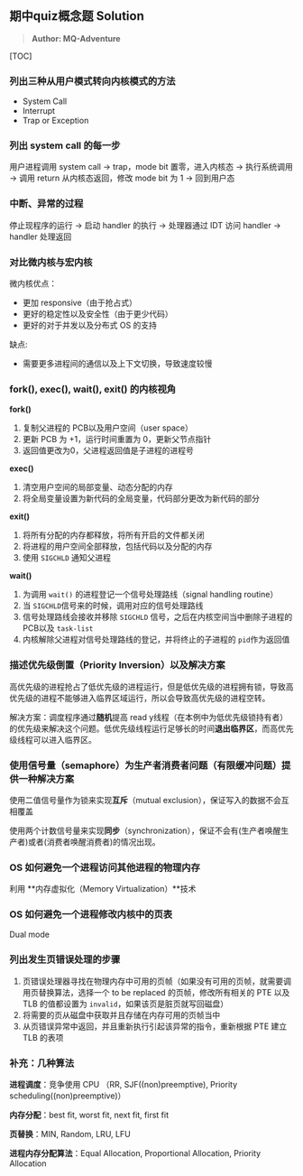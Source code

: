 ## 期中**quiz**概念题 Solution

> **Author: MQ-Adventure**

[TOC]

### 列出三种从用户模式转向内核模式的方法

- System Call
- Interrupt
- Trap or Exception

### 列出 system call 的每一步

用户进程调用 system call -> trap，mode bit 置零，进入内核态 -> 执行系统调用 -> 调用 return 从内核态返回，修改 mode bit 为 1 -> 回到用户态

### 中断、异常的过程

停止现程序的运行 -> 启动 handler 的执行 -> 处理器通过 IDT 访问 handler -> handler 处理返回

### 对比微内核与宏内核

微内核优点：

- 更加 responsive（由于抢占式）
- 更好的稳定性以及安全性（由于更少代码）
- 更好的对于并发以及分布式 OS 的支持

缺点:

- 需要更多进程间的通信以及上下文切换，导致速度较慢

### fork(), exec(), wait(), exit() 的内核视角

**fork()**

1. 复制父进程的 PCB以及用户空间（user space）
2. 更新 PCB 为 +1，运行时间重置为 0，更新父节点指针
3. 返回值更改为0，父进程返回值是子进程的进程号

**exec()**

1. 清空用户空间的局部变量、动态分配的内存
2. 将全局变量设置为新代码的全局变量，代码部分更改为新代码的部分

**exit()**

1. 将所有分配的内存都释放，将所有开启的文件都关闭
2. 将进程的用户空间全部释放，包括代码以及分配的内存
3. 使用  `SIGCHLD` 通知父进程

**wait()**

1. 为调用 `wait()` 的进程登记一个信号处理路线（signal handling routine）
2. 当 `SIGCHLD`信号来的时候，调用对应的信号处理路线
3. 信号处理路线会接收并移除 `SIGCHLD` 信号，之后在内核空间当中删除子进程的 PCB以及 `task-list`
4. 内核解除父进程对信号处理路线的登记，并将终止的子进程的 `pid`作为返回值

### 描述优先级倒置（Priority Inversion）以及解决方案

高优先级的进程抢占了低优先级的进程运行，但是低优先级的进程拥有锁，导致高优先级的进程不能够进入临界区域运行，所以会导致高优先级的进程空转。

解决方案：调度程序通过**随机**提高 read y线程（在本例中为低优先级锁持有者）的优先级来解决这个问题。低优先级线程运行足够长的时间**退出临界区**，而高优先级线程可以进入临界区。

### 使用信号量（semaphore）为生产者消费者问题（有限缓冲问题）提供一种解决方案

使用二值信号量作为锁来实现**互斥**（mutual exclusion），保证写入的数据不会互相覆盖

使用两个计数信号量来实现**同步**（synchronization），保证不会有(生产者唤醒生产者)或者(消费者唤醒消费者)的情况出现。

### OS 如何避免一个进程访问其他进程的物理内存

利用 **内存虚拟化（Memory Virtualization）**技术

### OS 如何避免一个进程修改内核中的页表

Dual mode

### 列出发生页错误处理的步骤

1. 页错误处理器寻找在物理内存中可用的页帧（如果没有可用的页帧，就需要调用页替换算法，选择一个 to be replaced 的页帧，修改所有相关的 PTE 以及 TLB 的值都设置为 `invalid`，如果该页是脏页就写回磁盘）
2. 将需要的页从磁盘中获取并且存储在内存可用的页帧当中
3. 从页错误异常中返回，并且重新执行引起该异常的指令，重新根据 PTE 建立 TLB 的表项

### 补充：几种算法

**进程调度**：竞争使用 CPU （RR, SJF((non)preemptive), Priority scheduling((non)preemptive)）

**内存分配**：best fit, worst fit, next fit, first fit

**页替换**：MIN, Random, LRU, LFU

**进程内存分配算法**：Equal Allocation, Proportional Allocation, Priority Allocation
